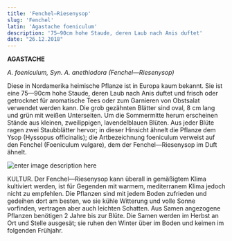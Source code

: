 ```yaml
---
title: 'Fenchel—Riesenysop'
slug: 'Fenchel'
latin: 'Agastache foeniculum'
description: '75—90cm hohe Staude, deren Laub nach Anis duftet'
date: "26.12.2018"
---
```



**AGASTACHE**

*A. foeniculum, Syn. A. anethiodora (Fenchel—Riesenysop)*

Diese in Nordamerika heimische Pflanze ist in Europa kaum bekannt. Sie ist eine 75—90cm hohe Staude, deren Laub nach Anis duftet und frisch oder getrocknet für aromatische Tees oder zum Garnieren von Obstsalat verwendet werden kann. Die grob gezähnten Blätter sind oval, 8 cm lang und grün mit weißen Unterseiten. Um die Sommermitte herum erscheinen Stände aus kleinen, zweilippigen, lavendelblauen Blüten. Aus jeder Blüte ragen zwei Staubblätter hervor; in dieser Hinsicht ähnelt die Pflanze dem Ysop (Hyssopus officinalis); die Artbezeichnung foeniculum verweist auf den Fenchel (Foeniculum vulgare), dem der Fenchel—Riesenysop im Duft ähnelt.

![enter image description here](https://lh3.googleusercontent.com/5SjTlgVoh4I4kGObTPyMzF0fG9kXBUVEC5OZRov8AcpcSpHZkbP4LVaVnVVAjBh7lyhfcfbyqtFe "Agastache foeniculum")

KULTUR. Der Fenchel—Riesenysop kann überall in gemäßigtem Klima kultiviert werden, ist für Gegenden mit warmem, mediterranem Klima jedoch nicht zu empfehlen. Die Pflanzen sind mit jedem Boden zufrieden und gedeihen dort am besten, wo sie kühle Witterung und volle Sonne vorfinden, vertragen aber auch leichten Schatten. Aus Samen angezogene Pflanzen benötigen 2 Jahre bis zur Blüte. Die Samen werden im Herbst an Ort und Stelle ausgesät; sie ruhen den Winter über im Boden und keimen im folgenden Frühjahr.
<!--stackedit_data:
eyJoaXN0b3J5IjpbLTc3NTAwNzM5OSwxMzYwMzA0NzQ3XX0=
-->